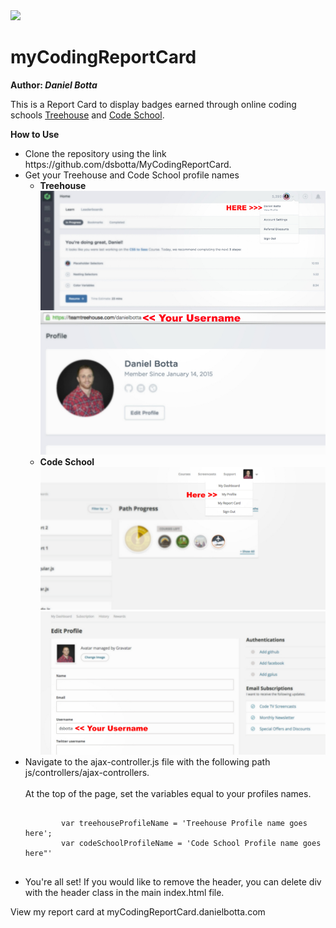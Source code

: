 <img src="http://mycodingreportcard.danielbotta.com/img/myCRC-logo.png">
<h1>myCodingReportCard</h1>
<strong>Author: <cite>Daniel Botta</cite></strong>
</hr>
<p>This is a Report Card to display badges earned through online coding schools <span><a href="http://teamtreehouse.com">Treehouse</a></span> and <span><a href="http://codeschool.com">Code School</a></span>.</p>

<strong>How to Use</strong>
<ul>
	<li>Clone the repository using the link https://github.com/dsbotta/MyCodingReportCard.</li>
	<li>Get your Treehouse and Code School profile names
		<ul>
		<li><strong>Treehouse</strong>
		<img src="https://github.com/dsbotta/images/blob/master/get-treehouse-profile1.jpg.jpg?raw=true">
		<img src="https://github.com/dsbotta/images/blob/master/get-treehouse-profile2.jpg?raw=true">
		</li>
		<li><strong>Code School</strong>
		<img src="https://github.com/dsbotta/images/blob/master/get-codeschool-username1.jpg?raw=true">
		<img src="https://github.com/dsbotta/images/blob/master/get-codeschool-username2.jpg?raw=true">
		</li>
		</ul>
	</li>
	<li>Navigate to the ajax-controller.js file with the following path js/controllers/ajax-controllers.<br><br>
		At the top of the page, set the variables equal to your profiles names.
		<pre><code>
		var treehouseProfileName = 'Treehouse Profile name goes here';
		var codeSchoolProfileName = 'Code School Profile name goes here"'
		</code></pre>
	</li>
	<li>You're all set! If you would like to remove the header, you can delete div with the header class in the main index.html file.</li>
</ul>

<p>View my report card at myCodingReportCard.danielbotta.com</p>
